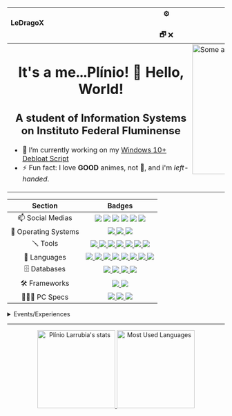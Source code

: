 <div align="center">
  <table>
    <thead>
      <th>⚙️ LeDragoX⠀⠀⠀⠀⠀⠀⠀⠀⠀⠀⠀⠀⠀⠀⠀⠀⠀⠀⠀⠀⠀⠀⠀⠀⠀⠀⠀⠀⠀⠀⠀⠀⠀⠀⠀⠀⠀⠀⠀⠀⠀⠀⠀⠀⠀⠀⠀⠀⠀⠀⠀⠀⠀⠀🗕 🗗 🗙</th>
    </thead>
    <tbody>
      <tr>
        <td>
          <a href="#blank"><img src="https://static.wikia.nocookie.net/jojoban/images/0/0e/Jotarowithstand_arcade.gif/revision/latest/scale-to-width/360?cb=20180213003908" align="right" title="Some anime gif" width="300px" height="auto" alt="Some anime gif"></a>
          <h1 align="center">It's a me...Plínio! 👋 Hello, World!</h1>
          <h2 align="center">A student of Information Systems on Instituto Federal Fluminense</h2>
          <ul>
            <li>🔭 I’m currently working on my <a href="https://github.com/LeDragoX/Win-10-Smart-Debloat-Tools">Windows 10+ Debloat Script</a></li>
            <li>⚡ Fun fact: I love <b>GOOD</b> animes, not 💩, and i'm <i>left-handed</i>.</li>
          </ul>
        </td>
      </tr>
    </tbody>
  </table>
</div>

<div align="center">
<table>
  <thead>
    <tr>
      <th>Section</th>
      <th>Badges</th>
    </tr>
  </thead>
  <tbody>
    <tr>
      <td align="center">📫 Social Medias</td>
      <td align="center">
        <a href="https://gitlab.com/LeDragoX"><img src="https://img.shields.io/badge/GitLab-330F63?style=flat&logo=gitlab&logoColor=white"></a>
        <a href="https://www.linkedin.com/in/plinio-larrubia"><img src="https://img.shields.io/badge/-LinkedIn-blue?style=flat&logo=Linkedin&logoColor=white"></a>
        <a href="mailto:plinio2xd@gmail.com"><img src="https://img.shields.io/badge/-Gmail-c14438?style=flat&logo=Gmail&logoColor=white"></a>
        <a href="https://forum.xda-developers.com/m/ledragox.8006906/"><img src="https://img.shields.io/badge/XDA-Developers-F59812?style=flat&logo=xda-developers&logoColor=white"></a>
        <a href="https://steamcommunity.com/id/ledragox/"><img src="https://img.shields.io/badge/Steam-000000?style=flat&logo=steam&logoColor=white"></a>
        <a href="https://myanimelist.net/profile/LeDragoX"><img src="https://img.shields.io/badge/Myanimelist-2E51A2?style=flat&logo=myanimelist&logoColor=white"></a>
      </td>
    </tr>
    <tr>
      <td align="center">💾 Operating Systems</td>
      <td align="center">
        <a href="#blank">
          <img src="https://img.shields.io/badge/Windows-0078D6?style=flat&logo=windows&logoColor=white">
          <img src="https://img.shields.io/badge/Linux-FFFFFF?style=flat&logo=linux&logoColor=black">
          <img src="https://img.shields.io/badge/Android-3DDC84?style=flat&logo=android&logoColor=white">
        </a>
      </td>
    </tr>
    <tr>
      <td align="center">🪛 Tools</td>
      <td align="center">
        <a href="#blank">
          <img src="https://img.shields.io/badge/Git-F05032?style=flat&logo=git&logoColor=white">
          <img src="https://img.shields.io/badge/Visual_Studio_Code-0078D4?style=flat&logo=visual%20studio%20code&logoColor=white">
          <img src="https://img.shields.io/badge/gimp-5C5543?style=flat&logo=gimp&logoColor=white">
          <img src="https://img.shields.io/badge/Node.js-339933?style=flat&logo=nodedotjs&logoColor=white">
          <img src="https://img.shields.io/badge/Yarn-2C8EBB?style=flat&logo=yarn&logoColor=white">
          <img src="https://img.shields.io/badge/Insomnia-5849be?style=flat&logo=Insomnia&logoColor=white">
          <img src="https://img.shields.io/badge/Beekeper_Studio-FAD83B?style=flat&logo=beekeeper-studio&logoColor=white">
        </a>
      </td>
    </tr>
    <tr>
      <td align="center">🚀 Languages</td>
      <td align="center">
        <a href="#blank">
          <img src="https://img.shields.io/badge/PowerShell-5391FE?style=flat&logo=PowerShell&logoColor=white">
          <img src="https://img.shields.io/badge/Shell_Script-121011?style=flat&logo=linux&logoColor=white">
          <img src="https://img.shields.io/badge/HTML5-E34F26?style=flat&logo=html5&logoColor=white">
          <img src="https://img.shields.io/badge/CSS3-1572B6?style=flat&logo=css3&logoColor=white">
          <img src="https://img.shields.io/badge/JavaScript-F7DF1E?style=flat&logo=javascript&logoColor=black">
          <img src="https://img.shields.io/badge/TypeScript-007ACC?style=flat&logo=typescript&logoColor=white">
          <img src="https://img.shields.io/badge/Python-3776AB?style=flat&logo=python&logoColor=white">
          <img src="https://img.shields.io/badge/Ruby-CC342D?style=flat&logo=ruby&logoColor=white">
        </a>
      </td>
    </tr>
    <tr>
      <td align="center">🗄️ Databases</td>
      <td align="center">
        <a href="#blank">
          <img src="https://img.shields.io/badge/MySQL-00000F?style=flat&logo=mysql&logoColor=white">
          <img src="https://img.shields.io/badge/SQLite-07405E?style=flat&logo=sqlite&logoColor=white">
          <img src="https://img.shields.io/badge/json-5E5C5C?style=flat&logo=json&logoColor=white">
          <img src="https://img.shields.io/badge/CSV-1DF100?style=flat&logo=csv&logoColor=white">
        </a>
      </td>
    </tr>
    <tr>
      <td align="center">🛠️ Frameworks</td>
      <td align="center">
        <a href="#blank">
          <img src="https://img.shields.io/badge/Rails-%23CC0000.svg?style=flat&logo=ruby-on-rails&logoColor=white">
          <img src="https://img.shields.io/badge/Selenium-43B02A?style=flat&logo=Selenium&logoColor=white">
        </a>
      </td>
    </tr>
    <tr>
      <td align="center">👨🏻‍💻 PC Specs</td>
      <td align="center">
        <a href="#blank">
          <img src="https://img.shields.io/badge/AMD-Ryzen_5_1600_(AE)_+_A320M_K-ED1C24?style=flat&logo=amd&logoColor=white">
          <img src="https://img.shields.io/badge/Corsair-16GB_RAM_@2666Mhz-993399?style=flat&logo=corsair&logoColor=white">
          <img src="https://img.shields.io/badge/NVIDIA-GTX1060_6GB-76B900?style=flat&logo=nvidia&logoColor=white">
        </a>
      </td>
    </tr>
  </tbody>
</table>
</div>

<details>
  <summary>Events/Experiences</summary>

<h3>2021</h3>

<ul>
  <li>Learned Ruby on Rails thanks to <a href="https://treinadev.com.br/" target="_blank"><img src="https://treinadev.com.br/assets/favicon/favicon-a661a9ff4b3971bdf8624c6356c4eafcad2132334c14fb6fa8d1de80d1a592ab.ico" width="25px" style="vertical-align: middle;" /> TreinaDev</a></li>
</ul>

</details>

<hr>

<div align="center">
  <a href="#blank">
    <img src="https://github-readme-stats.vercel.app/api?username=ledragox&hide_title&show_icons=true&theme=chartreuse-dark&include_all_commits=true&count_private=true" height="180px" title="Shrek is love 💚" alt="Plínio Larrubia's stats" />
    <img src="https://github-readme-stats.vercel.app/api/top-langs/?username=ledragox&layout=compact&theme=chartreuse-dark&langs_count=8&hide=jupyter%20notebook,java" height="180px" title="Shrek is life 🧬" alt="Most Used Languages" />
  </a>
</div>

<!--
**LeDragoX/LeDragoX** is a ✨ _special_ ✨ repository because its `README.md` (this file) appears on your GitHub profile.

Here are some ideas to get you started:

- 🔭 I’m currently working on ...
- 🌱 I’m currently learning ...
- 👯 I’m looking to collaborate on ...
- 🤔 I’m looking for help with ...
- 💬 Ask me about ...
- 📫 How to reach me: ...
- 😄 Pronouns: ...
- ⚡ Fun fact: ...
-->

